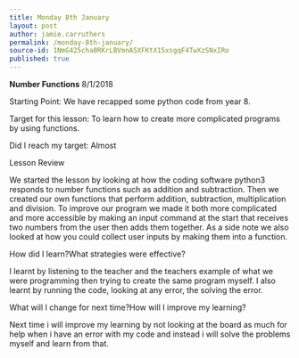 ```yaml
---
title: Monday 8th January
layout: post
author: jamie.carruthers
permalink: /monday-8th-january/
source-id: 1NmG425cha0RKrLBVmnA5XFKtX15xsgqF4TwXzSNxIRo
published: true
---
```

**Number Functions**                                                                8/1/2018

Starting Point: We have recapped some python code from year 8.

Target for this lesson: To learn how to create more complicated programs by using functions.

Did I reach my target: Almost

Lesson Review

We started the lesson by looking at how the coding software python3 responds to number functions such as addition and subtraction. Then we created our own functions that perform addition, subtraction, multiplication and division. To improve our program we made it both more complicated and more accessible by making an input command at the start that receives two numbers from the user then adds them together. As a side note we also looked at how you could collect user inputs by making them into a function.

How did I learn?What strategies were effective?

I learnt by listening to the teacher and the teachers example of what we were programming then trying to create the same program myself. I also learnt by running the code, looking at any error, the solving the error.

What will I change for next time?How will I improve my learning?

Next time i will improve my learning by not looking at the board as much for help when i have an error with my code and instead i will solve the problems myself and learn from that.      

